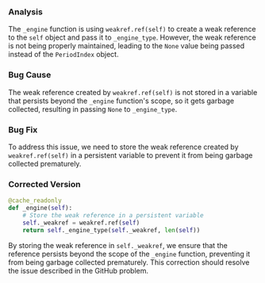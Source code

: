 ### Analysis
The `_engine` function is using `weakref.ref(self)` to create a weak reference to the `self` object and pass it to `_engine_type`. However, the weak reference is not being properly maintained, leading to the `None` value being passed instead of the `PeriodIndex` object.

### Bug Cause
The weak reference created by `weakref.ref(self)` is not stored in a variable that persists beyond the `_engine` function's scope, so it gets garbage collected, resulting in passing `None` to `_engine_type`.

### Bug Fix
To address this issue, we need to store the weak reference created by `weakref.ref(self)` in a persistent variable to prevent it from being garbage collected prematurely.

### Corrected Version
```python
@cache_readonly
def _engine(self):
    # Store the weak reference in a persistent variable
    self._weakref = weakref.ref(self)
    return self._engine_type(self._weakref, len(self))
```

By storing the weak reference in `self._weakref`, we ensure that the reference persists beyond the scope of the `_engine` function, preventing it from being garbage collected prematurely. This correction should resolve the issue described in the GitHub problem.